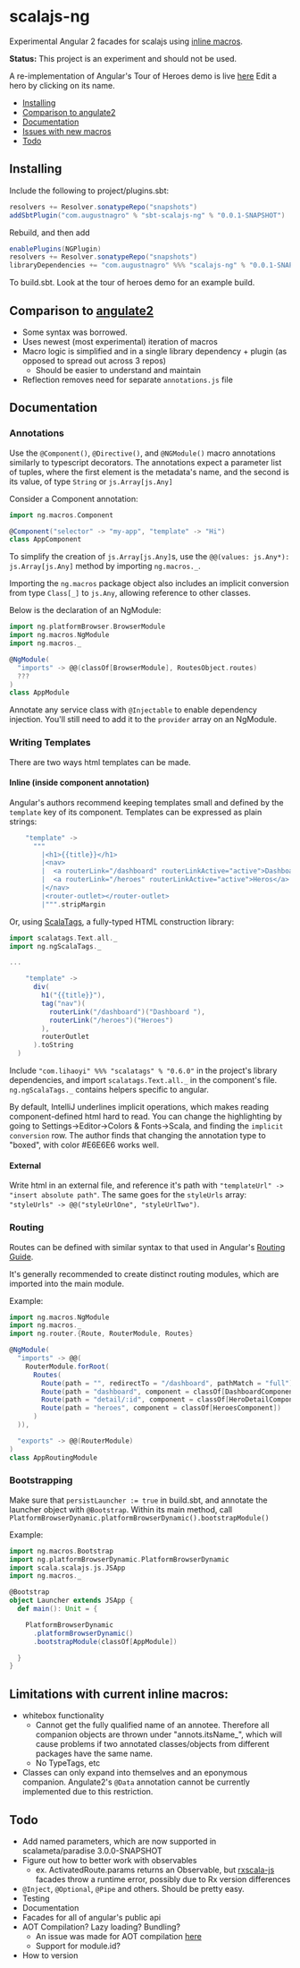 # scalajs-ng

Experimental Angular 2 facades for scalajs using [inline macros](https://github.com/scalameta/paradise).

**Status:** This project is an experiment and should not be used.

A re-implementation of Angular's Tour of Heroes demo is live [here](http://august.nagro.us/tourofheroes) Edit a hero by clicking on its name.

- [Installing](#installing)
- [Comparison to angulate2](#comparison-to-angulate2)
- [Documentation](#documentation)
- [Issues with new macros](#issues-with-current-edition-of-inline-macros)
- [Todo](#todo)

## Installing

Include the following to project/plugins.sbt:
```scala
resolvers += Resolver.sonatypeRepo("snapshots")
addSbtPlugin("com.augustnagro" % "sbt-scalajs-ng" % "0.0.1-SNAPSHOT")
```
Rebuild, and then add

```scala
enablePlugins(NGPlugin)
resolvers += Resolver.sonatypeRepo("snapshots")
libraryDependencies += "com.augustnagro" %%% "scalajs-ng" % "0.0.1-SNAPSHOT" 
```
To build.sbt. Look at the tour of heroes demo for an example build. 

## Comparison to [angulate2](https://github.com/jokade/angulate2)
- Some syntax was borrowed. 
- Uses newest (most experimental) iteration of macros
- Macro logic is simplified and in a single library dependency + plugin (as opposed to spread out across 3 repos)
    - Should be easier to understand and maintain
- Reflection removes need for separate `annotations.js` file

## Documentation
### Annotations
Use the `@Component()`, `@Directive()`, and `@NGModule()` macro annotations similarly to typescript decorators. The annotations expect a parameter list of tuples, where the first element is the metadata's name, and the second is its value, of type `String` or `js.Array[js.Any]` 

Consider a Component annotation:

```scala
import ng.macros.Component

@Component("selector" -> "my-app", "template" -> "Hi")
class AppComponent
```

To simplify the creation of `js.Array[js.Any]`s, use the `@@(values: js.Any*): js.Array[js.Any]` method by importing `ng.macros._`. 

Importing the `ng.macros` package object also includes an implicit conversion from type `Class[_]` to `js.Any`, allowing reference to other classes. 

Below is the declaration of an NgModule:
 
```scala
import ng.platformBrowser.BrowserModule
import ng.macros.NgModule
import ng.macros._

@NgModule(
  "imports" -> @@(classOf[BrowserModule], RoutesObject.routes) 
  ???
)
class AppModule
```

Annotate any service class with `@Injectable` to enable dependency injection. You'll still need to add it to the `provider` array on an NgModule.

### Writing Templates

There are two ways html templates can be made. 

#### Inline (inside component annotation)
Angular's authors recommend keeping templates small and defined by the `template` key of its component. Templates can be expressed as plain strings:

```scala
    "template" ->
      """
        |<h1>{{title}}</h1>
        |<nav>
        |  <a routerLink="/dashboard" routerLinkActive="active">Dashboard</a>
        |  <a routerLink="/heroes" routerLinkActive="active">Heros</a>
        |</nav>
        |<router-outlet></router-outlet>
        |""".stripMargin
```

Or, using [ScalaTags](http://www.lihaoyi.com/scalatags/#GettingStarted), a fully-typed HTML construction library:

```scala
import scalatags.Text.all._
import ng.ngScalaTags._

...

    "template" ->
      div(
        h1("{{title}}"),
        tag("nav")(
          routerLink("/dashboard")("Dashboard "),
          routerLink("/heroes")("Heroes")
        ),
        routerOutlet
      ).toString
  )
```
 
Include `"com.lihaoyi" %%% "scalatags" % "0.6.0"` in the project's library dependencies, and import `scalatags.Text.all._` in the component's file. `ng.ngScalaTags._` contains helpers specific to angular. 

By default, IntelliJ underlines implicit operations, which makes reading component-defined html hard to read. You can change the highlighting by going to Settings->Editor->Colors & Fonts->Scala, and finding the `implicit conversion` row. The author finds that changing the annotation type to "boxed", with color #E6E6E6 works well. 

#### External
Write html in an external file, and reference it's path with `"templateUrl" -> "insert absolute path"`. The same goes for the `styleUrls` array: `"styleUrls" -> @@("styleUrlOne", "styleUrlTwo")`.

### Routing

Routes can be defined with similar syntax to that used in Angular's [Routing Guide](https://angular.io/docs/ts/latest/guide/router.html). 

It's generally recommended to create distinct routing modules, which are imported into the main module.

Example: 

```scala
import ng.macros.NgModule
import ng.macros._
import ng.router.{Route, RouterModule, Routes}

@NgModule(
  "imports" -> @@(
    RouterModule.forRoot(
      Routes(
        Route(path = "", redirectTo = "/dashboard", pathMatch = "full"),
        Route(path = "dashboard", component = classOf[DashboardComponent]),
        Route(path = "detail/:id", component = classOf[HeroDetailComponent]),
        Route(path = "heroes", component = classOf[HeroesComponent])
      )
  )),

  "exports" -> @@(RouterModule)
)
class AppRoutingModule 
```

### Bootstrapping
Make sure that `persistLauncher := true` in build.sbt, and annotate the launcher object with `@Bootstrap`. Within its main method, call `PlatformBrowserDynamic.platformBrowserDynamic().bootstrapModule()`

Example: 

```scala
import ng.macros.Bootstrap
import ng.platformBrowserDynamic.PlatformBrowserDynamic
import scala.scalajs.js.JSApp
import ng.macros._

@Bootstrap
object Launcher extends JSApp {
  def main(): Unit = {

    PlatformBrowserDynamic
      .platformBrowserDynamic()
      .bootstrapModule(classOf[AppModule])

  }
}

```

## Limitations with current inline macros:
- whitebox functionality
    - Cannot get the fully qualified name of an annotee. Therefore all companion objects are thrown under "annots.itsName_", which will cause problems if two annotated classes/objects from different packages have the same name.
    - No TypeTags, etc
- Classes can only expand into themselves and an eponymous companion. Angulate2's `@Data` annotation cannot be currently implemented due to this restriction.

## Todo
- Add named parameters, which are now supported in scalameta/paradise 3.0.0-SNAPSHOT
- Figure out how to better work with observables
    - ex. ActivatedRoute.params returns an Observable, but [rxscala-js](https://github.com/LukaJCB/rxscala-js) facades throw a runtime error, possibly due to Rx version differences
- `@Inject`, `@Optional`, `@Pipe` and others. Should be pretty easy.
- Testing
- Documentation
- Facades for all of angular's public api
- AOT Compilation? Lazy loading? Bundling? 
    - An issue was made for AOT compilation [here](https://github.com/angular/angular/issues/11700)
    - Support for module.id?
- How to version
